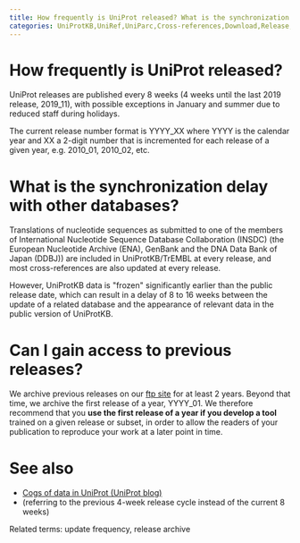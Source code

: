 ```yaml
---
title: How frequently is UniProt released? What is the synchronization delay with other databases? Can I gain access to previous releases?
categories: UniProtKB,UniRef,UniParc,Cross-references,Download,Release,faq
---
```


# How frequently is UniProt released?

UniProt releases are published every 8 weeks (4 weeks until the last 2019 release, 2019\_11), with possible exceptions in January and summer due to reduced staff during holidays.

The current release number format is YYYY\_XX where YYYY is the calendar year and XX a 2-digit number that is incremented for each release of a given year, e.g. 2010\_01, 2010\_02, etc.

# What is the synchronization delay with other databases?

Translations of nucleotide sequences as submitted to one of the members of International Nucleotide Sequence Database Collaboration (INSDC) (the European Nucleotide Archive (ENA), GenBank and the DNA Data Bank of Japan (DDBJ)) are included in UniProtKB/TrEMBL at every release, and most cross-references are also updated at every release.

However, UniProtKB data is "frozen" significantly earlier than the public release date, which can result in a delay of 8 to 16 weeks between the update of a related database and the appearance of relevant data in the public version of UniProtKB.

# Can I gain access to previous releases?

We archive previous releases on our [ftp site](https://ftp.uniprot.org/pub/databases/uniprot/previous%5Freleases) for at least 2 years. Beyond that time, we archive the first release of a year, YYYY\_01. We therefore recommend that you **use the first release of a year if you develop a tool** trained on a given release or subset, in order to allow the readers of your publication to reproduce your work at a later point in time.

# See also

-   [Cogs of data in UniProt (UniProt blog)](https://insideuniprot.blogspot.com/2018/08/)
-   (referring to the previous 4-week release cycle instead of the current 8 weeks)

Related terms: update frequency, release archive
